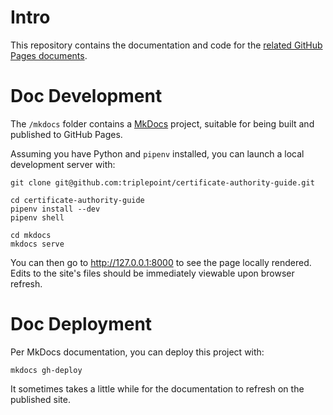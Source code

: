 # Intro
This repository contains the documentation and code for the [related GitHub Pages documents](https://triplepoint.github.io/certificate-authority-guide/).

# Doc Development
The `/mkdocs` folder contains a [MkDocs](https://www.mkdocs.org) project, suitable for being built and published to GitHub Pages.

Assuming you have Python and `pipenv` installed, you can launch a local development server with:
``` shell
git clone git@github.com:triplepoint/certificate-authority-guide.git

cd certificate-authority-guide
pipenv install --dev
pipenv shell

cd mkdocs
mkdocs serve
```

You can then go to http://127.0.0.1:8000 to see the page locally rendered.  Edits to the site's files should be immediately viewable upon browser refresh.

# Doc Deployment
Per MkDocs documentation, you can deploy this project with:
``` shell
mkdocs gh-deploy
```

It sometimes takes a little while for the documentation to refresh on the published site.
